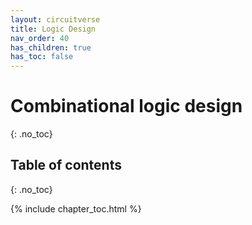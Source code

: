 ```yaml
---
layout: circuitverse
title: Logic Design
nav_order: 40
has_children: true
has_toc: false
---
```


# Combinational logic design
{: .no_toc}

## Table of contents
{: .no_toc}

{% include chapter_toc.html %}

